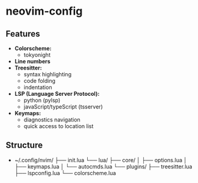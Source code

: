 # neovim-config

## Features

- **Colorscheme:** 
    - tokyonight
- **Line numbers**
- **Treesitter:** 
    - syntax highlighting
    - code folding
    - indentation
- **LSP (Language Server Protocol):**  
  - python (pylsp)
  - javaScript/typeScript (tsserver)
- **Keymaps:**  
  - diagnostics navigation
  - quick access to location list

## Structure
- ~/.config/nvim/
├── init.lua
└── lua/
  ├── core/
  │ ├── options.lua 
  │ ├── keymaps.lua 
  │ └── autocmds.lua 
  └── plugins/
    ├── treesitter.lua
    ├── lspconfig.lua
    └── colorscheme.lua
